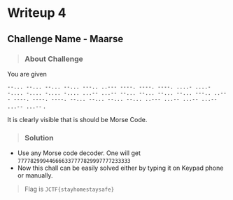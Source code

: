 # Writeup 4

## Challenge Name - Maarse

> ### About Challenge

You are given 

`--... --... --... --... ---.. ..--- ----. ----. ----. ....- ....- -.... -.... -.... -.... ...-- ...-- --... --... --... --... ---.. ..--- ----. ----. ----. --... --... --... --... ..--- ...-- ...-- ...-- ...-- ...--` .

It is clearly visible that is should be Morse Code.

> ### Solution
* Use any Morse code decoder. One will get `777782999446666337777829997777233333`
* Now this chall can be easily solved either by typing it on Keypad phone or manually.

> Flag is `JCTF{stayhomestaysafe}`
